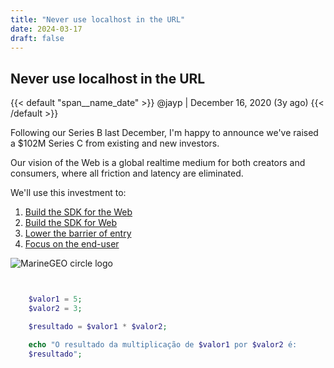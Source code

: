 ```yaml
---
title: "Never use localhost in the URL"
date: 2024-03-17
draft: false
---
```


## Never use localhost in the URL

{{< default "span__name_date" >}}
  @jayp | December 16, 2020 (3y ago)
{{< /default >}}

Following our Series B last December, I'm happy to announce we've raised a $102M Series C from existing and new investors.

Our vision of the Web is a global realtime medium for both creators and consumers, where all friction and latency are eliminated.

We'll use this investment to:

1. [Build the SDK for the Web]()
2. [Build the SDK for Web]()
3. [Lower the barrier of entry]()
4. [Focus on the end-user]()

![MarineGEO circle logo](https://i.pinimg.com/564x/42/a5/c2/42a5c2b6221cd542dab7128bbb4735ae.jpg)


```php


    $valor1 = 5;
    $valor2 = 3;

    $resultado = $valor1 * $valor2;

    echo "O resultado da multiplicação de $valor1 por $valor2 é:
    $resultado";

 
```